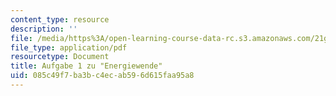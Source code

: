 ```yaml
---
content_type: resource
description: ''
file: /media/https%3A/open-learning-course-data-rc.s3.amazonaws.com/21g-410-advanced-german-professional-communication-spring-2017/085c49f7ba3bc4ecab596d615faa95a8_21G_410s17_W09_M24.pdf
file_type: application/pdf
resourcetype: Document
title: Aufgabe 1 zu "Energiewende"
uid: 085c49f7-ba3b-c4ec-ab59-6d615faa95a8
---
```

